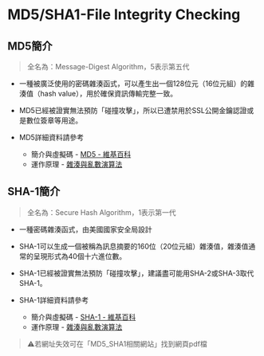 # MD5/SHA1-File Integrity Checking
## MD5簡介
> 全名為：Message-Digest Algorithm，5表示第五代
* 一種被廣泛使用的密碼雜湊函式，可以產生出一個128位元（16位元組）的雜湊值（hash value），用於確保資訊傳輸完整一致。

* MD5已經被證實無法預防「碰撞攻擊」，所以已遭禁用於SSL公開金鑰認證或是數位簽章等用途。

* MD5詳細資料請參考
  * 簡介與虛擬碼 - [MD5 - 維基百科](https://reurl.cc/D6kaKR)
  * 運作原理 - [雜湊與亂數演算法](https://reurl.cc/Gry7NZ)

## SHA-1簡介
> 全名為：Secure Hash Algorithm，1表示第一代
* 一種密碼雜湊函式，由美國國家安全局設計

* SHA-1可以生成一個被稱為訊息摘要的160位（20位元組）雜湊值，雜湊值通常的呈現形式為40個十六進位數。

* SHA-1已經被證實無法預防「碰撞攻擊」，建議盡可能用SHA-2或SHA-3取代SHA-1。
* SHA-1詳細資料請參考
  * 簡介與虛擬碼 - [SHA-1 - 維基百科](https://reurl.cc/EzlqRa)
  * 運作原理 - [雜湊與亂數演算法](https://reurl.cc/Gry7NZ)
>:warning:若網址失效可在「MD5_SHA1相關網站」找到網頁pdf檔
